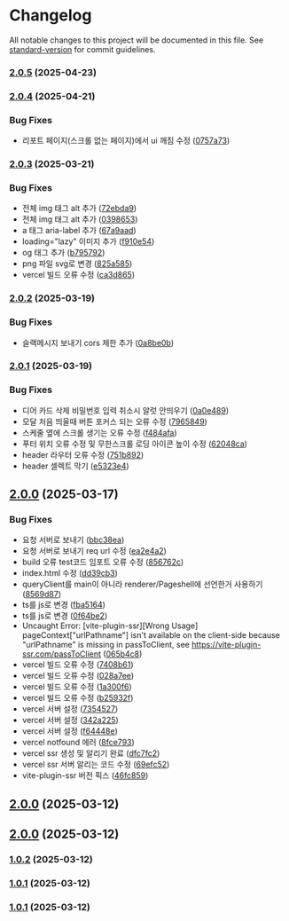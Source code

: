 # Changelog

All notable changes to this project will be documented in this file. See [standard-version](https://github.com/conventional-changelog/standard-version) for commit guidelines.

### [2.0.5](https://github.com/clappingmin/asterum_traveler/compare/app-v2.0.4...app-v2.0.5) (2025-04-23)

### [2.0.4](https://github.com/clappingmin/asterum_traveler/compare/app-v2.0.3...app-v2.0.4) (2025-04-21)


### Bug Fixes

* 리포트 페이지(스크롤 없는 페이지)에서 ui 깨짐 수정 ([0757a73](https://github.com/clappingmin/asterum_traveler/commit/0757a733ed942eb0a5ad52511491ed0359d8d46a))

### [2.0.3](https://github.com/clappingmin/asterum_traveler/compare/app-v2.0.2...app-v2.0.3) (2025-03-21)


### Bug Fixes

* 전체 img 태그 alt 추가 ([72ebda9](https://github.com/clappingmin/asterum_traveler/commit/72ebda946e40b06551c51b53001c20d7c0893658))
* 전체 img 태그 alt 추가 ([0398653](https://github.com/clappingmin/asterum_traveler/commit/039865305620ce4a4aeec4d0ac74784a4e52750e))
* a 태그 aria-label 추가 ([67a9aad](https://github.com/clappingmin/asterum_traveler/commit/67a9aad81c2347379e8ff7fce51cb82da0ae44af))
* loading="lazy" 이미지 추가 ([f910e54](https://github.com/clappingmin/asterum_traveler/commit/f910e540b2cbb3fcdfdac35f96b4b52fad8295e9))
* og 태그 추가 ([b795792](https://github.com/clappingmin/asterum_traveler/commit/b7957927d7418acfddbc818261c0addb196d25f4))
* png 파일 svg로 변경 ([825a585](https://github.com/clappingmin/asterum_traveler/commit/825a58506ddc9c03700f55e9705db878545b84a7))
* vercel 빌드 오류 수정 ([ca3d865](https://github.com/clappingmin/asterum_traveler/commit/ca3d8656beb0618827d59f06ebdf6edc610f70fb))

### [2.0.2](https://github.com/clappingmin/asterum_traveler/compare/app-v2.0.1...app-v2.0.2) (2025-03-19)


### Bug Fixes

* 슬랙메시지 보내기 cors 제한 추가 ([0a8be0b](https://github.com/clappingmin/asterum_traveler/commit/0a8be0bbde136e99b4857c6f6813a0a2a76e53e6))

### [2.0.1](https://github.com/clappingmin/asterum_traveler/compare/app-v2.0.0...app-v2.0.1) (2025-03-19)


### Bug Fixes

* 디어 카드 삭제 비밀번호 입력 취소시 알럿 안띄우기 ([0a0e489](https://github.com/clappingmin/asterum_traveler/commit/0a0e48914d8bb8fb95ae13aba18c91576b9e19ef))
* 모달 처음 띄울때 버튼 포커스 되는 오류 수정 ([7965849](https://github.com/clappingmin/asterum_traveler/commit/79658493b6c1df0dbc3e2f25254eb8f20b5fec1c))
* 스케줄 옆에 스크롤 생기는 오류 수정 ([f484afa](https://github.com/clappingmin/asterum_traveler/commit/f484afac837983a9f7941d42072048257722d9c6))
* 푸터 위치 오류 수정 및 무한스크롤 로딩 아이콘 높이 수정 ([62048ca](https://github.com/clappingmin/asterum_traveler/commit/62048cafa440c3a96fd90948b4ad1a7c3774ec20))
* header 라우터 오류 수정 ([751b892](https://github.com/clappingmin/asterum_traveler/commit/751b8921b3fbbb3f28987ef62ab4bdf70df8c37a))
* header 셀렉트 막기 ([e5323e4](https://github.com/clappingmin/asterum_traveler/commit/e5323e47d1362a20cc1e7fe172a69d62a236959e))

## [2.0.0](https://github.com/clappingmin/asterum_traveler/compare/app-v1.1.0...app-v2.0.0) (2025-03-17)


### Bug Fixes

* 요청 서버로 보내기 ([bbc38ea](https://github.com/clappingmin/asterum_traveler/commit/bbc38ea67b0db324bb8a29b68f864ff973feb12d))
* 요청 서버로 보내기 req url 수정 ([ea2e4a2](https://github.com/clappingmin/asterum_traveler/commit/ea2e4a2c6c66b855bb8070736e5e2c8b92774a63))
* build 오류 test코드 임포트 오류 수정 ([856762c](https://github.com/clappingmin/asterum_traveler/commit/856762cf148598ebbf5c29903acbad5e90b7a064))
* index.html 수정 ([dd39cb3](https://github.com/clappingmin/asterum_traveler/commit/dd39cb33251d4af51c71931a2e05ac8f957bdf50))
* queryClient를 main이 아니라 renderer/Pageshell에 선언한거 사용하기 ([8569d87](https://github.com/clappingmin/asterum_traveler/commit/8569d87362c17f64fd29de8b45f993e19a0bd150))
* ts를 js로 변경 ([fba5164](https://github.com/clappingmin/asterum_traveler/commit/fba516464cc16e15f8bc56bfcd5d9c76fcce5653))
* ts를 js로 변경 ([0f64be2](https://github.com/clappingmin/asterum_traveler/commit/0f64be258f8bb86f82d524710bf758e9067383b5))
* Uncaught Error: [vite-plugin-ssr][Wrong Usage] pageContext["urlPathname"] isn't available on the client-side because "urlPathname" is missing in passToClient, see https://vite-plugin-ssr.com/passToClient ([065b4c8](https://github.com/clappingmin/asterum_traveler/commit/065b4c89df415bc967cd7edfbd6f8f870e56412b))
* vercel 빌드 오류 수정 ([7408b61](https://github.com/clappingmin/asterum_traveler/commit/7408b6158ef337ccfbd0fcf0cfcdb8ee352e9819))
* vercel 빌드 오류 수정 ([028a7ee](https://github.com/clappingmin/asterum_traveler/commit/028a7eed1b16a1626f41dfb7a625106622b7766c))
* vercel 빌드 오류 수정 ([1a300f6](https://github.com/clappingmin/asterum_traveler/commit/1a300f68674cd499e270f9a0b4d6f8fae87a0c52))
* vercel 빌드 오류 수정 ([b25932f](https://github.com/clappingmin/asterum_traveler/commit/b25932facef28bb12aedbf59ce1d019a4b9cf813))
* vercel 서버 설정 ([7354527](https://github.com/clappingmin/asterum_traveler/commit/7354527fd948ba265de4dd5d2ce0dbb17b8a36a7))
* vercel 서버 설정 ([342a225](https://github.com/clappingmin/asterum_traveler/commit/342a225b33cb3c9b9c08ba590ab99477fdbadb8a))
* vercel 서버 설정 ([f64448e](https://github.com/clappingmin/asterum_traveler/commit/f64448e4c7b1dbfc02a867e54219dabc3c1e9586))
* vercel notfound 에러 ([8fce793](https://github.com/clappingmin/asterum_traveler/commit/8fce793119a088a54ede221f944baa718c9711e0))
* vercel ssr 생성 및 알리기 완료 ([dfc7fc2](https://github.com/clappingmin/asterum_traveler/commit/dfc7fc2eb8a943ea66c1e3c0cad17c06a7f4ab48))
* vercel ssr 서버 알리는 코드 수정 ([69efc52](https://github.com/clappingmin/asterum_traveler/commit/69efc520b440e7bf689a8dc519573678901ee975))
* vite-plugin-ssr 버전 픽스 ([46fc859](https://github.com/clappingmin/asterum_traveler/commit/46fc859f364a45099480499e174fcf54c02add66))

## [2.0.0](https://github.com/clappingmin/asterum_traveler/compare/app-v2.0.0...app-v2.0.0) (2025-03-12)

## [2.0.0](https://github.com/clappingmin/asterum_traveler/compare/app-v1.0.2...app-v2.0.0) (2025-03-12)

### [1.0.2](https://github.com/clappingmin/asterum_traveler/compare/app-v1.0.0...app-v1.0.2) (2025-03-12)

### [1.0.1](https://github.com/clappingmin/asterum_traveler/compare/app-v1.0.0...app-v1.0.1) (2025-03-12)

### [1.0.1](https://github.com/clappingmin/asterum_traveler/compare/app-v1.0.0...app-1.0.1) (2025-03-12)
